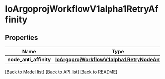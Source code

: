 # IoArgoprojWorkflowV1alpha1RetryAffinity

## Properties
Name | Type | Description | Notes
------------ | ------------- | ------------- | -------------
**node_anti_affinity** | [**IoArgoprojWorkflowV1alpha1RetryNodeAntiAffinity**](IoArgoprojWorkflowV1alpha1RetryNodeAntiAffinity.md) |  | [optional] 

[[Back to Model list]](../README.md#documentation-for-models) [[Back to API list]](../README.md#documentation-for-api-endpoints) [[Back to README]](../README.md)


